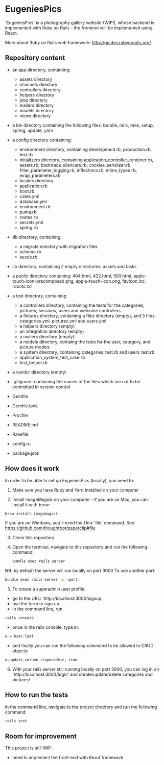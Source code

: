 EugeniesPics
==========

'EugeniesPics' is a photography gallery website (WIP!), whose backend is
implemented with Ruby on Rails - the frontend will be implemented using React.

More about Ruby on Rails web framework: http://guides.rubyonrails.org/


Repository content
------------------
+ an app directory, containing:
  + assets directory
  + channels directory
  + controllers directory
  + helpers directory
  + jobs directory
  + mailers directory
  + models directory
  + views directory

+ a bin directory containing the following files: bundle, rails, rake, setup, spring,
update, yarn

+ a config directory containing:
  + environment directory, containing development.rb, production.rb, test.rb
  + initializers directory, containing application_controller_renderer.rb,
  assets.rb, backtrace_silencers.rb, cookies_serializer.rb,
  filter_parameter_logging.rb, inflections.rb, mime_types.rb, wrap_parameters.rb
  + locales directory
  + application.rb
  + boot.rb
  + cable.yml
  + database.yml
  + environment.rb
  + puma.rb
  + routes.rb
  + secrets.yml
  + spring.rb

+ db directory, containing:
  + a migrate directory with migration files
  + schema.rb
  + seeds.rb

+ lib directory, containing 2 empty directories: assets and tasks

+ a public directory containing: 404.html, 422.html, 500.html,
apple-touch-icon-precomposed.png, apple-touch-icon.png, favicon.ico, robots.txt

+ a test directory, containing:
  + a controllers directory, containing the tests for the categories, pictures,
  sessions, users and welcome controllers
  + a fixtures directory, containing a files directory (empty), and 3 files:
  categories.yml, pictures.yml and users.yml
  + a helpers directory (empty)
  + an integration directory (empty)
  + a mailers directory (empty)
  + a models directory, containg the tests for the user, category, and picture
  models
  + a system directory, containing categories_test.rb and users_test.rb
  + application_system_test_case.rb
  + test_helper.rb

+ a vendor directory (empty)

+ .gitignore: containing the names of the files which are not to be committed in
version control
+ Gemfile
+ Gemfile.lock
+ Procfile
+ README.md
+ Rakefile
+ config.ru
+ package.json


How does it work
----------------
In order to be able to set up EugeniesPics (locally), you need to:

1. Make sure you have Ruby and Yarn installed on your computer

2. Install ImageMagick on your computer - if you are on Mac, you can install it
with brew:
  ```sh
  brew install imagemagick
  ```

  If you are on Windows, you'll need the Unix 'file' command. See:
  https://github.com/thoughtbot/paperclip#file

3. Clone this repository

4. Open the terminal, navigate to this repository and run the following command:
    ```sh
    bundle exec rails server
    ```
NB: by default the server will run locally on port 3000
To use another port:
```sh
bundle exec rails server -p <port>
```

5. To create a superadmin user profile:
  + go to the URL: 'http://localhost:3000/signup'
  + use the form to sign up
  + in the command line, run
  ```sh
  rails console
  ```
  + once in the rails console, type in:
  ```sh
  u = User.last
  ```
  + and finally you can run the following command to be allowed to CRUD objects:
  ```sh
  u.update_column :superadmin, true
  ```

6. With your rails server still running locally on port 3000, you can log in on
'http://localhost:3000/login' and create/update/delete categories and pictures!


How to run the tests
--------------------
In the command line, navigate to the project directory and run the following command:
  ```sh
  rails test
  ```


Room for improvement
--------------------
This project is still WIP:
- need to implement the front-end with React framework
